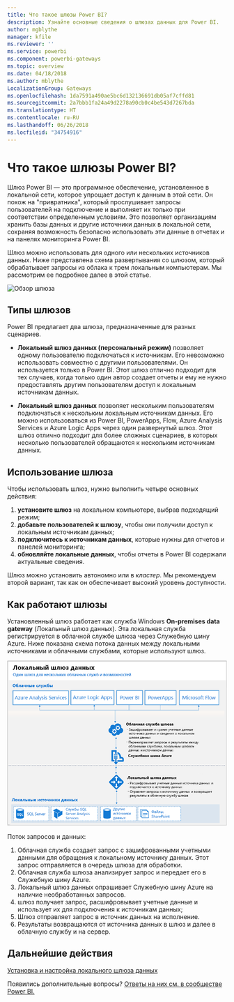 ```yaml
---
title: Что такое шлюзы Power BI?
description: Узнайте основные сведения о шлюзах данных для Power BI.
author: mgblythe
manager: kfile
ms.reviewer: ''
ms.service: powerbi
ms.component: powerbi-gateways
ms.topic: overview
ms.date: 04/18/2018
ms.author: mblythe
LocalizationGroup: Gateways
ms.openlocfilehash: 1da7591a490ae5bc6d132136691db05af7cffd81
ms.sourcegitcommit: 2a7bbb1fa24a49d2278a90cb0c4be543d7267bda
ms.translationtype: HT
ms.contentlocale: ru-RU
ms.lasthandoff: 06/26/2018
ms.locfileid: "34754916"
---
```

# <a name="what-are-power-bi-gateways"></a>Что такое шлюзы Power BI?

Шлюз Power BI — это программное обеспечение, установленное в локальной сети, которое упрощает доступ к данным в этой сети. Он похож на "привратника", который прослушивает запросы пользователей на подключение и выполняет их только при соответствии определенным условиям. Это позволяет организациям хранить базы данных и другие источники данных в локальной сети, сохраняя возможность безопасно использовать эти данные в отчетах и на панелях мониторинга Power BI.

Шлюз можно использовать для одного или нескольких источников данных. Ниже представлена схема развертывания со шлюзом, который обрабатывает запросы из облака к трем локальным компьютерам. Мы рассмотрим ее подробнее далее в этой статье.

![Обзор шлюза](media/service-gateway-getting-started/gateway-overview.png)

## <a name="types-of-gateways"></a>Типы шлюзов

Power BI предлагает два шлюза, предназначенные для разных сценариев.

* **Локальный шлюз данных (персональный режим)** позволяет одному пользователю подключаться к источникам. Его невозможно использовать совместно с другими пользователями. Он используется только в Power BI. Этот шлюз отлично подходит для тех случаев, когда только один автор создает отчеты и ему не нужно предоставлять другим пользователям доступ к локальным источникам данных.

* **Локальный шлюз данных** позволяет нескольким пользователям подключаться к нескольким локальным источникам данных. Его можно использоваться из Power BI, PowerApps, Flow, Azure Analysis Services и Azure Logic Apps через один развернутый шлюз. Этот шлюз отлично подходит для более сложных сценариев, в которых несколько пользователей обращаются к нескольким источникам данных. 

## <a name="using-a-gateway"></a>Использование шлюза

Чтобы использовать шлюз, нужно выполнить четыре основных действия:

1. **установите шлюз** на локальном компьютере, выбрав подходящий режим;
2. **добавьте пользователей к шлюзу**, чтобы они получили доступ к локальным источникам данных;
3. **подключитесь к источникам данных**, которые нужны для отчетов и панелей мониторинга;
4. **обновляйте локальные данных**, чтобы отчеты в Power BI содержали актуальные сведения.

Шлюз можно установить автономно или в *кластер*. Мы рекомендуем второй вариант, так как он обеспечивает высокий уровень доступности.

## <a name="how-gateways-work"></a>Как работают шлюзы

Установленный шлюз работает как служба Windows **On-premises data gateway** (Локальный шлюз данных). Эта локальная служба регистрируется в облачной службе шлюза через Служебную шину Azure. Ниже показана схема потока данных между локальными источниками и облачными службами, которые используют шлюз.

![Схема потока данных через шлюз](media/service-gateway-getting-started/gateway-how-it-works.png)

Поток запросов и данных:

1. Облачная служба создает запрос с зашифрованными учетными данными для обращения к локальному источнику данных. Этот запрос отправляется в очередь шлюза для обработки.
2. Облачная служба шлюза анализирует запрос и передает его в Служебную шину Azure.
3. Локальный шлюз данных опрашивает Служебную шину Azure на наличие необработанных запросов.
4. шлюз получает запрос, расшифровывает учетные данные и использует их для подключения к источникам данных;
5. Шлюз отправляет запрос в источник данных на исполнение.
6. Результаты возвращаются от источника данных в шлюз и далее в облачную службу и на сервер.

## <a name="next-steps"></a>Дальнейшие действия
[Установка и настройка локального шлюза данных](service-gateway-install.md)

Появились дополнительные вопросы? [Ответы на них см. в сообществе Power BI.](http://community.powerbi.com/)

